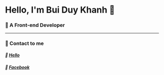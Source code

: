 # Hello, I'm Bui Duy Khanh  :palm_tree:
### :watermelon: A Front-end Developer  
***  
### :strawberry: Contact to me  
##### :tangerine: [Hello](https://hello-shen.vercel.app/)  
##### :grapes: [Facebook](https://www.facebook.com/khanh2909/)  
